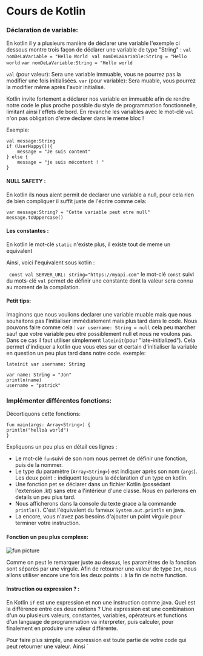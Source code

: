 Cours de Kotlin  
==
### Déclaration de variable:  
En kotlin il y a plusieurs manière de déclarer une variable 
l'exemple ci dessous montre trois façon de déclarer une variable de type "String" :
`val nomDeLaVariable = "Hello World `
`val nomDeLaVariable:String = "Hello world`
`var nomDeLaVariable:String = "Hello world`

`val` (pour valeur): Sera une variable immuable, vous ne pourrez pas la modifier une fois initialisées.
`var` (pour variable): Sera muable, vous pourrez la modifier même après l'avoir initialisé.

Kotlin invite fortement a déclarer nos variable en immuable afin de rendre notre code le plus proche possible du style de programmation fonctionnelle, limitant ainsi l'effets de bord.
En revanche les variables avec le mot-clé `val` n'on pas obligation d'etre declarer dans le meme bloc !

Exemple:

    val message:String 
    if (UserHappy()){
	    message = "Je suis content"
	} else {
		message = "je suis mécontent ! " 
	}    

#### NULL SAFETY :

En kotlin ils nous aient permit de declarer une variable a null, 
pour cela rien de bien compliquer il suffit juste de l'écrire comme cela:  

	var message:String? = "Cette variable peut etre null"
	message.toUppercase()
#### Les constantes : 

En kotlin le mot-clé `static` n'existe plus, il existe tout de meme un equivalent 

Ainsi, voici l'equivalent sous kotlin :

`
const val SERVER_URL: string="https://myapi.com"` 
 le mot-clé `const` suivi du mots-clé `val` permet de définir une constante dont la valeur sera connu au moment de la compilation.
#### Petit tips: 
Imaginons que nous voulions declarer une variable muable mais que nous souhaitons pas l'initialiser immédiatement mais plus tard dans le code.
Nous pouvons faire comme cela : 
`var username: String = null`
cela peu marcher sauf que votre variable peu etre possiblement null et nous ne voulons pas.
Dans ce cas il faut utiliser simplement `lateinit`(pour "late-initialized").
Cela permet d'indiquer a kotlin que vous etes sur et certain d'initialiser la variable en question un peu plus tard dans notre code.
exemple:  

	lateinit var username: String
	
	var name: String = "Jon" 
	println(name)
	username = "patrick" 


### Implémenter différentes fonctions:

Décortiquons cette fonctions:  
    
    fun main(args: Array<String>) {
    println("helloà world")
    }
Expliquons un peu plus en détail ces lignes :
* Le mot-clé `fun`suivi de son nom nous permet de définir une fonction, puis de la nommer.
* Le type du paramètre (`Array<String>`) est indiquer après son nom (`args`). Les deux point `:` indiquent toujours la déclaration d'un type en kotlin.
* Une fonction pet se déclarer dans un fichier Kotlin (possédant l'extension .kt) sans etre a l'intérieur d'une classe. Nous en parlerons en details un peu plus tard.
* Nous afficherons dans la console du texte grace a la commande `println()`. C'est l'équivalent du fameux `System.out.println` en java.
* La encore, vous n'avez pas besoins d'ajouter un point virgule pour terminer votre instruction.

#### Fonction un peu plus complexe:

![fun picture](https://user.oc-static.com/upload/2018/05/25/15272618306081_kotlin_function_medium.png)

Comme on peut le remarquer juste au dessus, les paramètres de la fonction sont séparés par une virgule.
Afin de retourner une valeur de type `Int`, nous allons utiliser encore une fois les deux points `:` à la fin de notre function.
#### Instruction ou expression ? :
En Kotlin `if` est une expression et non une instruction comme java.
Quel est la différence entre ces deux notions ?
Une expression est une combinaison d'un ou plusieurs valeurs, constantes, variables, opérateurs et functions d'un language de programmation va interpreter, puis calculer, pour finalement en produire une valeur différente.

Pour faire plus simple, une expression est toute partie de votre code qui peut retourner une valeur. Ainsi `
<!--stackedit_data:
eyJoaXN0b3J5IjpbLTk3NTUzOTYzNCwtMTEwODU0MzI2MCwtMT
I2Nzg4OTg1MywtMTM4MTM1MTc2OV19
-->